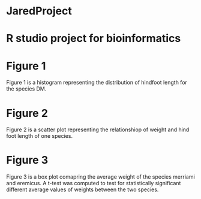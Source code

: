 # JaredProject

# R studio project for bioinformatics

# Figure 1
Figure 1 is a histogram representing the distribution of hindfoot length for the species DM.

# Figure 2  
Figure 2 is a scatter plot representing the relationshiop of weight and hind foot length of one species.

# Figure 3
Figure 3 is a box plot comapring the average weight of the species merriami and eremicus.  A t-test was computed to test for statistically significant different average values of weights between the two species. 
